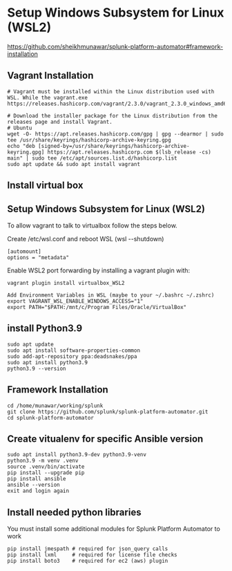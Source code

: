 # Setup Windows Subsystem for Linux (WSL2)
https://github.com/sheikhmunawar/splunk-platform-automator#framework-installation

## Vagrant Installation
```
# Vagrant must be installed within the Linux distribution used with WSL. While the vagrant.exe
https://releases.hashicorp.com/vagrant/2.3.0/vagrant_2.3.0_windows_amd64.msi

# Download the installer package for the Linux distribution from the releases page and install Vagrant.
# Ubuntu
wget -O- https://apt.releases.hashicorp.com/gpg | gpg --dearmor | sudo tee /usr/share/keyrings/hashicorp-archive-keyring.gpg
echo "deb [signed-by=/usr/share/keyrings/hashicorp-archive-keyring.gpg] https://apt.releases.hashicorp.com $(lsb_release -cs) main" | sudo tee /etc/apt/sources.list.d/hashicorp.list
sudo apt update && sudo apt install vagrant
```
## Install virtual box

## Setup Windows Subsystem for Linux (WSL2)
To allow vagrant to talk to virtualbox follow the steps below.

Create /etc/wsl.conf and reboot WSL (wsl --shutdown)
```
[automount]
options = "metadata"
```
Enable WSL2 port forwarding by installing a vagrant plugin with: 
```
vagrant plugin install virtualbox_WSL2

Add Environment Variables in WSL (maybe to your ~/.bashrc ~/.zshrc)
export VAGRANT_WSL_ENABLE_WINDOWS_ACCESS="1"
export PATH="$PATH:/mnt/c/Program Files/Oracle/VirtualBox"
```

## install Python3.9
```
sudo apt update
sudo apt install software-properties-common
sudo add-apt-repository ppa:deadsnakes/ppa
sudo apt install python3.9
python3.9 --version

```
## Framework Installation
```
cd /home/munawar/working/splunk
git clone https://github.com/splunk/splunk-platform-automator.git
cd splunk-platform-automator

```



## Create vitualenv for specific Ansible version
```
sudo apt install python3.9-dev python3.9-venv
python3.9 -m venv .venv
source .venv/bin/activate
pip install --upgrade pip
pip install ansible
ansible --version
exit and login again
```
## Install needed python libraries
You must install some additional modules for Splunk Platform Automator to work
```
pip install jmespath # required for json_query calls
pip install lxml     # required for license file checks
pip install boto3    # required for ec2 (aws) plugin
```